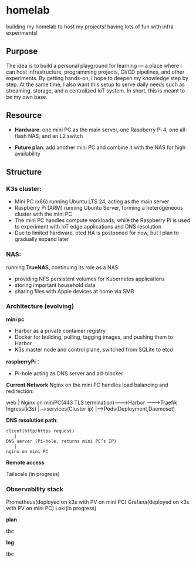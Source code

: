 # homelab

building my homelab to host my projects! having lots of fun with infra experiments!



## Purpose ##

The idea is to build a personal playground for learning — a place where I can host infrastructure, programming projects, CI/CD pipelines, and other experiments. By getting hands-on, I hope to deepen my knowledge step by step. At the same time, I also want this setup to serve daily needs such as streaming, storage, and a centralized IoT system. In short, this is meant to be my own base.



## Resource

-	**Hardware**: one mini PC as the main server, one Raspberry Pi 4, one all-flash NAS, and an L2 switch

-	**Future plan**: add another mini PC and combine it with the NAS for high availability



## Structure

### K3s cluster:

-	Mini PC (x86) running Ubuntu LTS 24, acting as the main server
-	Raspberry Pi (ARM) running Ubuntu Server, forming a heterogeneous cluster with the mini PC
-	The mini PC handles compute workloads, while the Raspberry Pi is used to experiment with IoT edge applications and DNS resolution
-	Due to limited hardware, etcd HA is postponed for now, but I plan to gradually expand later


### NAS: 

running **TrueNAS**, continuing its role as a NAS:
- providing NFS persistent volumes for Kubernetes applications
- storing important household data
- sharing files with Apple devices at home via SMB




### Architecture (evolving)

**mini pc**

-	Harbor as a private container registry
-	Docker for building, pulling, tagging images, and pushing them to Harbor
-	K3s master node and control plane, switched from SQLite to etcd

**raspberryPi**：

-	Pi-hole acting as DNS server and ad-blocker

**Current Network** 
Nginx on the mini PC handles load balancing and redirection:

   web
    |
   Nginx on miniPC(443 TLS termination)--->Harbor
                                       --->Traefik Ingress(k3s)
                                                |-->services(Cluster ip)
                                                        |-->Pods(Deployment,Daemoset)


**DNS resolution path**:

    client(http/https request)
       |
    DNS server (Pi-hole, returns mini PC’s IP)
       |
    nginx on mini PC

**Remote access**

Tailscale (in progress) 


### Observability stack

Prometheus(deployed on k3s with PV on mini PC)
Grafana(deployed on k3s with PV on mini PC)
Loki(in progress) 


**plan**


tbc


**log**


tbc